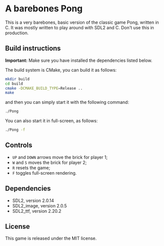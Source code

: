 # A barebones Pong

This is a very barebones, basic version of the classic game Pong, written in C.
It was mostly written to play around with SDL2 and C. Don't use this in
production.

## Build instructions

**Important:** Make sure you have installed the dependencies listed below. 

The build system is CMake, you can build it as follows:

```bash
mkdir build
cd build
cmake -DCMAKE_BUILD_TYPE=Release .. 
make
```

and then you can simply start it with the following command:

```bash
./Pong
```

You can also start it in full-screen, as follows:

```bash
./Pong -f
```

## Controls

* `UP` and `DOWN` arrows move the brick for player 1;
* `W` and `S` moves the brick for player 2;
* `R` resets the game;
* `F` toggles full-screen rendering.

## Dependencies

* SDL2, version 2.0.14
* SDL2_image, version 2.0.5
* SDL2_ttf, version 2.20.2

## License

This game is released under the MIT license.

